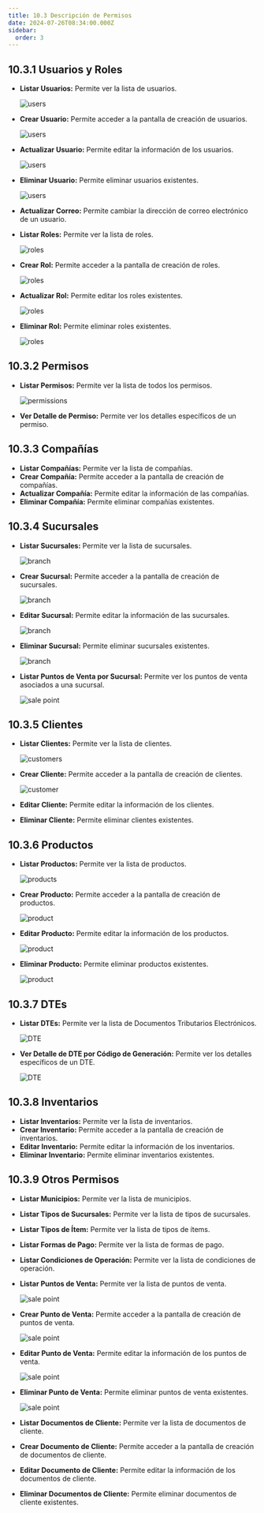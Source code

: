 ```yaml
---
title: 10.3 Descripción de Permisos
date: 2024-07-26T08:34:00.000Z
sidebar:
  order: 3
---
```

## 10.3.1 Usuarios y Roles

* **Listar Usuarios:** Permite ver la lista de usuarios.

  ![users](/images/uploads/lista_usuarios.png "Lista de Usuarios")
* **Crear Usuario:** Permite acceder a la pantalla de creación de usuarios.

  ![users](/images/uploads/crear_usuarios.png "Crear Usuario")
* **Actualizar Usuario:** Permite editar la información de los usuarios.

  ![users](/images/uploads/editar_usuarios.png "Editar Usuarios")
* **Eliminar Usuario:** Permite eliminar usuarios existentes.

  ![users](/images/uploads/eliminar_usuarios.png "Eliminar Usuario")
* **Actualizar Correo:** Permite cambiar la dirección de correo electrónico de un usuario.
* **Listar Roles:** Permite ver la lista de roles.

  ![roles](/images/uploads/lista_roles.png "Listar roles")
* **Crear Rol:** Permite acceder a la pantalla de creación de roles.

  ![roles](/images/uploads/crear_rol.png "Crear rol")
* **Actualizar Rol:** Permite editar los roles existentes.

  ![roles](/images/uploads/actualizar_rol.png "Actualizar rol")
* **Eliminar Rol:** Permite eliminar roles existentes.

  ![roles](/images/uploads/eliminar_rol.png "Eliminar roles")

## 10.3.2 Permisos

* **Listar Permisos:** Permite ver la lista de todos los permisos.

  ![ permissions](/images/uploads/listar_permisos.png "Listar permisos")
* **Ver Detalle de Permiso:** Permite ver los detalles específicos de un permiso.

## 10.3.3 Compañías

* **Listar Compañías:** Permite ver la lista de compañías.
* **Crear Compañía:** Permite acceder a la pantalla de creación de compañías.
* **Actualizar Compañía:** Permite editar la información de las compañías.
* **Eliminar Compañía:** Permite eliminar compañías existentes.

## 10.3.4 Sucursales

* **Listar Sucursales:** Permite ver la lista de sucursales.

  ![branch](/images/uploads/listar_compañias.png "Listar sucursales")
* **Crear Sucursal:** Permite acceder a la pantalla de creación de sucursales.

  ![branch](/images/uploads/crear_sucursal.png "Crear sucursal")
* **Editar Sucursal:** Permite editar la información de las sucursales.

  ![branch](/images/uploads/editar_sucursal.png "Editar sucursal")
* **Eliminar Sucursal:** Permite eliminar sucursales existentes.

  ![branch](/images/uploads/eliminar_sucursal.png "Eliminar sucursal")
* **Listar Puntos de Venta por Sucursal:** Permite ver los puntos de venta asociados a una sucursal.

  ![sale point](/images/uploads/listar_puntes_venta.png "Listar puntos de venta")

## 10.3.5 Clientes

* **Listar Clientes:** Permite ver la lista de clientes.

  ![customers](/images/uploads/listar_clientes.png "Listar clientes")
* **Crear Cliente:** Permite acceder a la pantalla de creación de clientes.

  ![customer](/images/uploads/crear_cliente.png "Crear cliente")
* **Editar Cliente:** Permite editar la información de los clientes.
* **Eliminar Cliente:** Permite eliminar clientes existentes.

## 10.3.6 Productos

* **Listar Productos:** Permite ver la lista de productos.

  ![products](/images/uploads/listar_productos.png "Listar productos")
* **Crear Producto:** Permite acceder a la pantalla de creación de productos.

  ![product](/images/uploads/crear_producto.png "Crear producto")
* **Editar Producto:** Permite editar la información de los productos.

  ![product](/images/uploads/editar_producto.png "Editar producto")
* **Eliminar Producto:** Permite eliminar productos existentes.

  ![product](/images/uploads/eliminar_producto.png "Eliminar producto")

## 10.3.7 DTEs

* **Listar DTEs:** Permite ver la lista de Documentos Tributarios Electrónicos.

  ![DTE](/images/uploads/listar_dte.png "Listar DTE")
* **Ver Detalle de DTE por Código de Generación:** Permite ver los detalles específicos de un DTE.

  ![DTE](/images/uploads/detalles_dte.png "Ver detalles DTE")

## 10.3.8 Inventarios

* **Listar Inventarios:** Permite ver la lista de inventarios.
* **Crear Inventario:** Permite acceder a la pantalla de creación de inventarios.
* **Editar Inventario:** Permite editar la información de los inventarios.
* **Eliminar Inventario:** Permite eliminar inventarios existentes.

## 10.3.9 Otros Permisos

* **Listar Municipios:** Permite ver la lista de municipios.
* **Listar Tipos de Sucursales:** Permite ver la lista de tipos de sucursales.
* **Listar Tipos de Ítem:** Permite ver la lista de tipos de ítems.
* **Listar Formas de Pago:** Permite ver la lista de formas de pago.
* **Listar Condiciones de Operación:** Permite ver la lista de condiciones de operación.
* **Listar Puntos de Venta:** Permite ver la lista de puntos de venta.

  ![sale point](/images/uploads/listar_puntes_venta.png "Listar puntos de venta")
* **Crear Punto de Venta:** Permite acceder a la pantalla de creación de puntos de venta.

  ![sale point](/images/uploads/crear_punto_venta.png "Crear punto de venta")
* **Editar Punto de Venta:** Permite editar la información de los puntos de venta.

  ![sale point](/images/uploads/editar_punto_venta.png "Editar punto de venta")
* **Eliminar Punto de Venta:** Permite eliminar puntos de venta existentes.

  ![sale point](/images/uploads/eliminar_punto_venta.png "Eliminar punto de venta")
* **Listar Documentos de Cliente:** Permite ver la lista de documentos de cliente.
* **Crear Documento de Cliente:** Permite acceder a la pantalla de creación de documentos de cliente.
* **Editar Documento de Cliente:** Permite editar la información de los documentos de cliente.
* **Eliminar Documentos de Cliente:** Permite eliminar documentos de cliente existentes.
